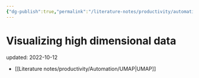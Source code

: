 ```yaml
---
{"dg-publish":true,"permalink":"/literature-notes/productivity/automation/visualizing-high-dimensional-data/"}
---
```



# Visualizing high dimensional data
updated: 2022-10-12


- [[Literature notes/productivity/Automation/UMAP\|UMAP]]